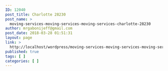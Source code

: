 ```yaml
---
ID: 12040
post_title: Charlotte 28230
post_name: >
  moving-services-moving-services-moving-services-charlotte-28230
author: mrgabonijeff@gmail.com
post_date: 2018-03-28 01:51:31
layout: page
link: >
  http://localhost/wordpress/moving-services-moving-services-moving-services-charlotte-28230/
published: true
tags: [ ]
categories: [ ]
---
```

